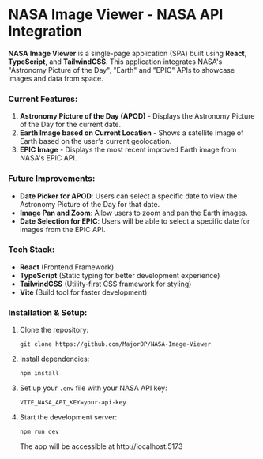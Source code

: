 # NASA Image Viewer - NASA API Integration

**NASA Image Viewer** is a single-page application (SPA) built using **React**, **TypeScript**, and **TailwindCSS**. This application integrates NASA's "Astronomy Picture of the Day", "Earth" and "EPIC" APIs to showcase images and data from space.

### Current Features:

1. **Astronomy Picture of the Day (APOD)** - Displays the Astronomy Picture of the Day for the current date.
2. **Earth Image based on Current Location** - Shows a satellite image of Earth based on the user's current geolocation.
3. **EPIC Image** - Displays the most recent improved Earth image from NASA's EPIC API.

### Future Improvements:

- **Date Picker for APOD**: Users can select a specific date to view the Astronomy Picture of the Day for that date.
- **Image Pan and Zoom**: Allow users to zoom and pan the Earth images.
- **Date Selection for EPIC**: Users will be able to select a specific date for images from the EPIC API.

### Tech Stack:

- **React** (Frontend Framework)
- **TypeScript** (Static typing for better development experience)
- **TailwindCSS** (Utility-first CSS framework for styling)
- **Vite** (Build tool for faster development)

### Installation & Setup:

1. Clone the repository:
   ```
   git clone https://github.com/MajorDP/NASA-Image-Viewer
   ```
2. Install dependencies:
   ```
   npm install
   ```
3. Set up your `.env` file with your NASA API key:
   ```env
   VITE_NASA_API_KEY=your-api-key
   ```
4. Start the development server:
   ```
   npm run dev
   ```
   The app will be accessible at http://localhost:5173
